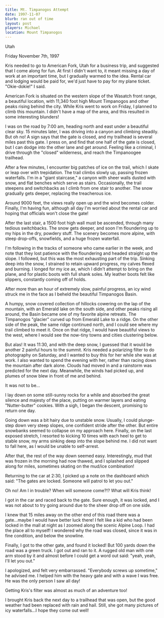 ```yaml
---
title: Mt. Timpanogos Attempt
date: 1997-11-07
blurb: ran out of time
layout: post
players: Michael
location: Mount Timpanogos
---
```


Utah

Friday November 7th, 1997

Kris needed to go to American Fork, Utah for a business trip,
and suggested that I come along for fun. At first I didn't want
to, it meant missing a day of work at an important time, but I
gradually warmed to the idea. Rental car and lodging would be
paid for, we'd just have to pay for my plane ticket.
"Okie-dokie!" I said.

American Fork is situated on the western slope of the Wasatch
front range, a beautiful location, with 11,340 foot high Mount
Timpanogos and other peaks rising behind the city. While Kris
went to work on Friday, I planned to climb this mountain. I
didn't have a map of the area, and this resulted in some
interesting blunders!

I was on the road by 7:00 am, heading north and east under a
beautiful clear sky. 15 minutes later, I was driving into a
canyon and climbing steadily. But oh no! A sign says that the
gate is closed, and my trailhead is several miles past this gate.
I press on, and find that one half of the gate is closed, but I
can dodge into the other lane and get around. Feeling like a
criminal, I drive through the "closed" wilderness, and
reach the Timpanoogee trailhead.

After a few minutes, I encounter big patches of ice on the
trail, which I skate or leap over with trepidation. The trail
climbs slowly up, passing frozen waterfalls. I'm in a "giant
staircase," a canyon with sheer walls dusted with snow, and
flat benches which serve as stairs. Occasionally, the trail
steepens and switchbacks as I climb from one stair to another.
The snow gradually gets deeper, replacing the treacherous ice. 

Around 9000 feet, the views really open up and the wind
becomes colder. Finally, I'm having fun, although all day I'm
worried about the rental car and hoping that officials won't
close the gate!

After the last stair, a 1500 foot high wall must be ascended,
through many tedious switchbacks. The snow gets deeper, and soon
I'm floundering up to my hips in the dry, powdery stuff. The
scenery becomes more alpine, with steep drop-offs, snowfields,
and a huge frozen waterfall.

I'm following in the tracks of someone who came earlier in the
week, and note that they lost patience with the floundering and
headed straight up the slope. I followed, but this was the most
exhausting part of the trip. Sinking deep into the snow, I
strained to retain upward progress, my calves flexed and burning.
I longed for my ice ax, which I didn't attempt to bring on the
plane, and for plastic boots with full shank soles. My leather
boots felt like slippers, constantly coming off of holds.

After more than an hour of extremely slow, painful progress,
an icy wind struck me in the face as I beheld the beautiful
Timpanogos Basin.

A humpy, snow covered collection of hillocks cowering on the
lap of the mountain, with an Emerald lake on the south side, and
other peaks rising all around, the Basin became one of my
favorite alpine retreats. The Timpanogos "glacier"
curved up from Emerald Lake to a ridge. On the other side of the
peak, the same ridge continued north, and I could see where my
trail climbed to meet it. Once on that ridge, I would have
beautiful views to the west, where I would see the now-tiny towns
and cities clustering below.

But alas! It was 11:30, and with the deep snow, I guessed that
it would be another 2 painful hours to the summit. Kris needed a
polarizing filter to do photography on Saturday, and I wanted to
buy this for her while she was at work. I also wanted to spend
the evening with her, rather than racing down the mountain after
dark alone. Clouds had moved in and a rainstorm was predicted for
the next day. Meanwhile, the winds had picked up, and plumes of
snow blew in front of me and behind.

It was not to be...

I lay down on some still-sunny rocks for a while and absorbed
the great silence and majesty of the place, putting on warmer
layers and eating "Nutter-butter" cookies. With a sigh,
I began the descent, promising to return one day.

Going down was a bit hairy due to unstable snow. Usually, I
could plunge-step down very steep slopes, one confident stride
after the other. But entire snowbanks seemed to collapse on my
approach here. Finally, on the last exposed stretch, I resorted
to kicking 10 times with each heel to get to stable snow, my arms
sinking deep into the slope behind me. I did not want to fall
here, as I would be unable to self-arrest.

After that, the rest of the way down seemed easy.
Interestingly, mud that was frozen in the morning had now thawed,
and I splashed and slipped along for miles, sometimes skating on
the mud/ice combination!

Returning to the car at 2:30, I picked up a note on the
dashboard which said: "The gates are locked. Someone will
patrol to let you out."

Oh no! Am I in trouble? When will someone come?!? What will
Kris think!

I got in the car and raced back to the gate. Sure enough, it
was locked, and I was not about to try going around due to the
sheer drop off on one side.

I knew that 15 miles away on the other end of this road there
was a gate...maybe I would have better luck there! I felt like a
kid who had been locked in the mall at night as I zoomed along
the scenic Alpine Loop. I had the place all to myself! I wondered
why the road was closed, since it was in fine condition, and
below the snowline.

Finally, I got to the other gate, and found it locked! But 100
yards down the road was a green truck. I got out and ran to it. A
rugged old man with one arm stood by it and almost before I could
get a word out said: "yeah, yeah, I'll let you out."

I apologized, and felt very embarrassed. "Everybody
screws up sometime," he advised me. I helped him with the
heavy gate and with a wave I was free. He was the only person I
saw all day!

Getting Kris's filter was almost as much of an adventure too!

I brought Kris back the next day to a trailhead that was open,
but the good weather had been replaced with rain and hail. Still,
she got many pictures of icy waterfalls...I hope they come out
well!

